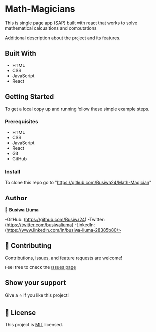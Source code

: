 # Math-Magicians
This is single page app (SAP) built with react that works to solve mathematical calcualtions and computations

Additional description about the project and its features.

## Built With

- HTML
- CSS
- JavaScript
- React

## Getting Started

To get a local copy up and running follow these simple example steps.

### Prerequisites

- HTML
- CSS
- JavaScript
- React
- Git
- GitHub

### Install

To clone this repo go to "https://github.com/Busiwa24/Math-Magician"


## Author

👤 **Busiwa Liuma**

-GitHub: (https://github.com/Busiwa24) 
-Twitter: (https://twitter.com/busiwaliuma) 
-LinkedIn: (https://www.linkedin.com/in/busiwa-liuma-28385b80/>

## 🤝 Contributing

Contributions, issues, and feature requests are welcome!

Feel free to check the [issues page](https://github.com/Busiwa24/Math-Magician/issues)

## Show your support

Give a ⭐️ if you like this project!

## 📝 License

This project is [MIT](./MIT.md) licensed.

